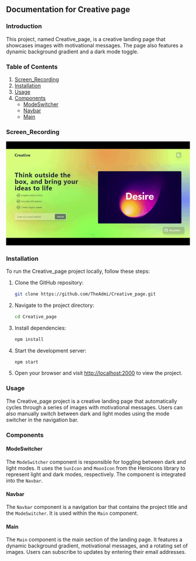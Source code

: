 ## Documentation for Creative page

### Introduction
This project, named Creative_page, is a creative landing page that showcases images with motivational messages. The page also features a dynamic background gradient and a dark mode toggle.

### Table of Contents
1. [Screen_Recording](#screen_recording)
2. [Installation](#installation)
3. [Usage](#usage)
4. [Components](#components)
    - [ModeSwitcher](#modeswitcher)
    - [Navbar](#navbar)
    - [Main](#main)

### Screen_Recording

![Screen_Recording](preview.gif)

### Installation
To run the Creative_page project locally, follow these steps:

1. Clone the GitHub repository:
   ```bash
   git clone https://github.com/TheAdmi/Creative_page.git
   ```

2. Navigate to the project directory:
   ```bash
   cd Creative_page
   ```

3. Install dependencies:
   ```bash
   npm install
   ```

4. Start the development server:
   ```bash
   npm start
   ```

5. Open your browser and visit [http://localhost:2000](http://localhost:2000) to view the project.

### Usage
The Creative_page project is a creative landing page that automatically cycles through a series of images with motivational messages. Users can also manually switch between dark and light modes using the mode switcher in the navigation bar.

### Components

#### ModeSwitcher
The `ModeSwitcher` component is responsible for toggling between dark and light modes. It uses the `SunIcon` and `MoonIcon` from the Heroicons library to represent light and dark modes, respectively. The component is integrated into the `Navbar`.

#### Navbar
The `Navbar` component is a navigation bar that contains the project title and the `ModeSwitcher`. It is used within the `Main` component.

#### Main
The `Main` component is the main section of the landing page. It features a dynamic background gradient, motivational messages, and a rotating set of images. Users can subscribe to updates by entering their email addresses.
